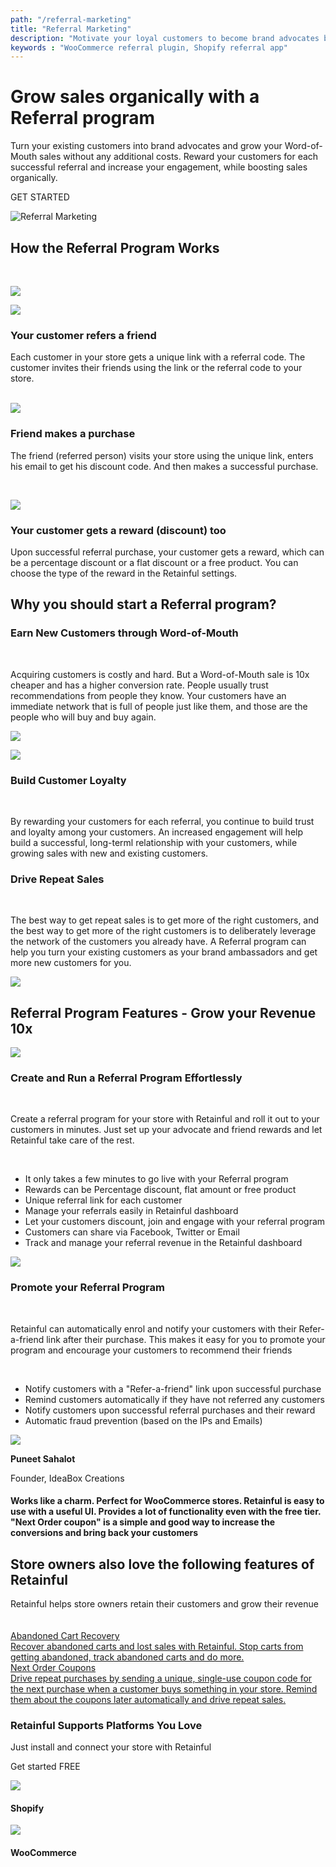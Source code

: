 ```yaml
---
path: "/referral-marketing"
title: "Referral Marketing"
description: "Motivate your loyal customers to become brand advocates by engaging them with Retainful Referral Program. Reward both new customers, existing customers and grow your store revenue seamlessly."
keywords : "WooCommerce referral plugin, Shopify referral app"
---
```

<container>

<headercontent>

<div slot="left">

# Grow sales organically with a Referral program

Turn your existing customers into brand advocates and grow your Word-of-Mouth sales without any additional
costs. Reward your customers for each successful referral and increase your engagement, while boosting sales
organically.

<cta url="https://app.retainful.com/"
target="_blank" rel="noopener">
GET STARTED
</cta>

</div>

<div slot="right">

![Referral Marketing](../images/landingpage/referral-marketing/referrals-grow-sales-organically-with-a-referral-program.svg)

</div>

</headercontent>

</container>

<container>

<div class="p-5">

<div class="p-3 text-center">

## How the Referral Program Works

</div>

<br>

<div class="p-3">

<featurecontent featurebodysizeleft="6" featurebodysizerigth="6">

<div slot="left">

![](../images/landingpage/referral-marketing/referrals-how-the-referral-program-works.svg)

</div>

<div slot="right">

<row>

<column size="2" className="p-0 order-1">

<img class="img img-responsive" src="../images/landingpage/referral-marketing/referrals-your-customer-refers-a-friend.svg" />

</column>

<column size="10" className="p-0 order-2">

### Your customer refers a friend

Each customer in your store gets a unique link with a referral code. The customer invites
their friends using the link or the referral code to your store.

</column>

</row>

<br>

<row>

<column size="2" className="p-0 order-1">

<img class="img img-responsive" src="../images/landingpage/referral-marketing/referrals-friend-makes-a-purchase.svg" />

</column>

<column size="10" className="p-0 order-2">

### Friend makes a purchase

The friend (referred person) visits your store using the unique link, enters his email to
get his discount code. And then makes a successful purchase.

</column>

</row>

<br>

<row>

<column size="2" className="p-0 order-1">

<img class="img img-responsive"
src="../images/landingpage/referral-marketing/referrals-your-customer-gets-a-reward-discount-too.svg" />

</column>

<column size="10" className="p-0 order-2">

### Your customer gets a reward (discount) too

Upon successful referral purchase, your customer gets a reward, which can be a percentage
discount or a flat discount or a free product. You can choose the type of the reward in the
Retainful settings.

</column>

</row>

</div>

</featurecontent>

</div>

</div>

</container>

<container>

<div class="text-center">

## Why you should start a Referral program?

</div>

<div class="p-5 page-referral-marketing">

<div class="py-4">

<featurecontent featurebodysizeleft="6" featurebodysizerigth="6" orderleft="order-two" orderright="order-one">

<div slot="left">

### Earn New Customers through Word-of-Mouth

<br>


Acquiring customers is costly and hard. But a Word-of-Mouth sale is 10x cheaper and has a higher
conversion rate. People usually trust recommendations from people they know. Your customers have an
immediate network that is full of people just like them, and those are the people who will buy and buy
again.

</div>

<div slot="right">

![](../images/landingpage/referral-marketing/referrals-earn-new-customers-through-word-of-mouth.svg)

</div>

</featurecontent>

</div>

<div class="py-4">

<featurecontent featurebodysizeleft="6" featurebodysizerigth="6">

<div slot="left">

![](../images/landingpage/referral-marketing/referrals-build-customer-loyalty.svg)

</div>

<div slot="right">

### Build Customer Loyalty

<br>

By rewarding your customers for each referral, you continue to build trust and loyalty among your
customers. An increased engagement will help build a successful, long-terml relationship with your
customers, while growing sales with new and existing customers.

</div>

</featurecontent>

</div>

<div class="py-4">

<featurecontent featurebodysizeleft="6" featurebodysizerigth="6" orderleft="order-two" orderright="order-one">

<div slot="left">

### Drive Repeat Sales

<br>

The best way to get repeat sales is to get more of the right customers, and the best way to get more of
the right customers is to deliberately leverage the network of the customers you already have. A
Referral program can help you turn your existing customers as your brand ambassadors and get more new
customers for you.

</div>

<div slot="right">

![](../images/landingpage/referral-marketing/referrals-drive-repeat-sales.svg)

</div>

</featurecontent>

</div>

</div>

</container>

<container>

<div class="text-center">

## Referral Program Features - Grow your Revenue 10x

</div>

<div class="p-5">

<featurecontent featurebodysizeleft="6" featurebodysizerigth="6">

<div slot="left">

![](../images/landingpage/referral-marketing/referrals-create-and-run-a-referral-program-effortlessly.svg)

</div>

<div slot="right">

### Create and Run a Referral Program Effortlessly

<br>

Create a referral program for your store with Retainful and roll it out to your customers in minutes.
Just set up your advocate and friend rewards and let Retainful take care of the rest.

<br>

- It only takes a few minutes to go live with your Referral program
- Rewards can be Percentage discount, flat amount or free product
- Unique referral link for each customer
- Manage your referrals easily in Retainful dashboard
- Let your customers discount, join and engage with your referral program
- Customers can share via Facebook, Twitter or Email
- Track and manage your referral revenue in the Retainful dashboard

</div>

</featurecontent>

</div>

<div class="p-5">

<featurecontent featurebodysizeleft="6" featurebodysizerigth="6" orderleft="order-two" orderright="order-one">

<div slot="right">

![](../images/landingpage/referral-marketing/referrals-promote-your-referral-program.svg)

</div>

<div slot="left">

### Promote your Referral Program

<br>

Retainful can automatically enrol and notify your customers with their Refer-a-friend link after their
purchase. This makes it easy for you to promote your program and encourage your customers to recommend
their friends

<br>

- Notify customers with a "Refer-a-friend" link upon successful purchase
- Remind customers automatically if they have not referred any customers
- Notify customers upon successful referral purchases and their reward
- Automatic fraud prevention (based on the IPs and Emails)

</div>

</featurecontent>

</div>

</container>

<div class="customer-testimonial-section">
<div class="testimonial-background-primary"></div>
<div class="testimonial-content container">
<row class="align-items-center">
<column size="4">
<div class="customer-quote">
<div class="customer-info text-right">
<div class="user-img">
<img src="https://raw.githubusercontent.com/retainful/site-images/master/reviews/puneetsahalot.jpg"
class="img-responsive" />
</div>
<div>
<p><strong>Puneet Sahalot</strong></p>
<p>Founder, IdeaBox Creations</p>
</div>
</div>
</div>
</column>
<column size="8">
<div class="customer-quote">
<h4>Works like a charm. Perfect for WooCommerce stores.
Retainful is easy to use with a useful UI. Provides a lot of functionality even with the free
tier. "Next Order coupon" is a simple and good way to increase the conversions and bring back
your customers
</h4>
</div>
</column>
</row>
</div>
</div>

<container>

<div class="vip-page">

<div class="section-container">

<div class="programs-container-background d-none d-xl-block"></div>

<div class="row justify-content-center">

<div class="col-md-10">

<div class="row text-center justify-content-center">

<div class="col-lg-8 mb-2">

## Store owners also love the following features of Retainful

Retainful helps store owners retain their customers and grow their revenue

</div>

</div>

<div class="row justify-content-center">
<div class="col-auto mx-1">
<a class="program-card" style="padding-bottom: 80px;" href="/abandoned-cart-recovery">
<img style="margin: 0 auto;" class="img img-responsive w-50" alt=""
src="../images/landingpage/next-order-coupon/1-04.svg">
<div class="title text-default mb-0_5" style="margin-top: 1.25rem;">
Abandoned Cart Recovery
</div>
<div class="body text-subdued">
Recover abandoned carts and lost sales with Retainful. Stop carts from getting
abandoned, track abandoned carts and do more.
</div>
</a>
</div>
<div class="col-auto mx-1">
<a class="program-card" href="/next-order-coupon">
<img style="margin: 0 auto;" class="img img-responsive w-50" alt=""
src="../images/landingpage/abandoned-carts-recovery/a-04.svg">
<div class="title text-default mb-0_5">
Next Order Coupons
</div>
<div class="body text-subdued">
Drive repeat purchases by sending a unique, single-use coupon code for the next
purchase when a customer buys something in your store. Remind them about the coupons
later automatically and drive repeat sales.
</div>
</a>
</div>
</div>
</div>
</div>
</div>
</div>
</container>

<container>

<div class="page-how-it-works">

<featurecontent featurebodysizeleft="6" featurebodysizerigth="6">

<div slot="left">

### Retainful Supports Platforms You Love

Just install and connect your store with Retainful

<cta url="https://app.retainful.com/" target="_blank" class="btn-action">Get started FREE</cta>

</div>

<div slot="right">

<div class="integrated-store-list">
<div class="store-module">
<div class="store-logo">
<img src="https://raw.githubusercontent.com/retainful/site-images/master/menu-icons/shopify-icon.png"
class="img-responsive" />
</div>
<div class="store-name">
<h4>Shopify</h4>
</div>
</div>
<div class="store-module">
<div class="store-logo">
<img src="https://raw.githubusercontent.com/retainful/site-images/master/menu-icons/woo-icon-logo.png"
class="img-responsive" />
</div>
<div class="store-name">
<h4>WooCommerce</h4>
</div>
</div>
</div>

</div>

</featurecontent>

</div>

</container>

</div>

</div>

</div>

</container>

</container>

</container>

</div>

</container>

</container>
